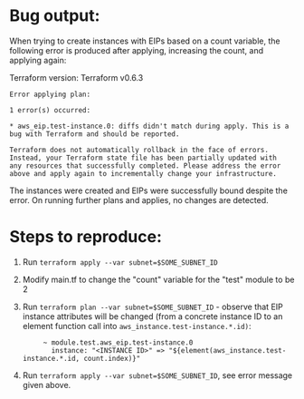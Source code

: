# Bug output:

When trying to create instances with EIPs based on a count variable, the following error is produced after applying, increasing the count, and applying again:

Terraform version: Terraform v0.6.3

```
Error applying plan:

1 error(s) occurred:

* aws_eip.test-instance.0: diffs didn't match during apply. This is a bug with Terraform and should be reported.

Terraform does not automatically rollback in the face of errors.
Instead, your Terraform state file has been partially updated with
any resources that successfully completed. Please address the error
above and apply again to incrementally change your infrastructure.
```

The instances were created and EIPs were successfully bound despite the error. On running further plans and applies, no
changes are detected.

# Steps to reproduce:

1. Run `terraform apply --var subnet=$SOME_SUBNET_ID`
2. Modify main.tf to change the "count" variable for the "test" module to be 2
3. Run `terraform plan --var subnet=$SOME_SUBNET_ID` - observe that EIP instance attributes will be changed (from
   a concrete instance ID to an element function call into `aws_instance.test-instance.*.id)`:

   ```
        ~ module.test.aws_eip.test-instance.0
          instance: "<INSTANCE ID>" => "${element(aws_instance.test-instance.*.id, count.index)}"
   ```
4. Run `terraform apply --var subnet=$SOME_SUBNET_ID`, see error message given above.
